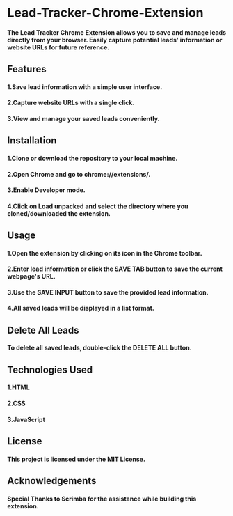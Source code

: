 # Lead-Tracker-Chrome-Extension
#### The Lead Tracker Chrome Extension allows you to save and manage leads directly from your browser. Easily capture potential leads' information or website URLs for future reference.

## Features
#### 1.Save lead information with a simple user interface.
#### 2.Capture website URLs with a single click.
#### 3.View and manage your saved leads conveniently.

## Installation
#### 1.Clone or download the repository to your local machine.
#### 2.Open Chrome and go to chrome://extensions/.
#### 3.Enable Developer mode.
#### 4.Click on Load unpacked and select the directory where you cloned/downloaded the extension.
## Usage
#### 1.Open the extension by clicking on its icon in the Chrome toolbar.
#### 2.Enter lead information or click the SAVE TAB button to save the current webpage's URL.
#### 3.Use the SAVE INPUT button to save the provided lead information.
#### 4.All saved leads will be displayed in a list format.
## Delete All Leads
#### To delete all saved leads, double-click the DELETE ALL button.

## Technologies Used
#### 1.HTML
#### 2.CSS
#### 3.JavaScript
## License
#### This project is licensed under the MIT License.

## Acknowledgements
#### Special Thanks to Scrimba for the assistance while building this extension.
